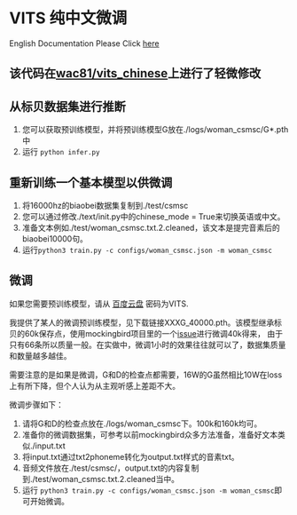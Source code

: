 # VITS 纯中文微调

English Documentation Please Click [here](https://github.com/xieyuankun/VITS-chinese-finetune/blob/main/README%20-%20ENG.md)
##  该代码在[wac81/vits_chinese](https://github.com/wac81/vits_chinese)上进行了轻微修改
## 从标贝数据集进行推断

1. 您可以获取预训练模型，并将预训练模型G放在./logs/woman_csmsc/G*.pth中
2. 运行 `python infer.py`

## 重新训练一个基本模型以供微调
1. 将16000hz的biaobei数据集复制到./test/csmsc
2. 您可以通过修改./text/init.py中的chinese_mode = True来切换英语或中文。
3. 准备文本例如./test/woman_csmsc.txt.2.cleaned，该文本是提完音素后的biaobei10000句。
4. 运行`python3 train.py -c configs/woman_csmsc.json -m woman_csmsc`

## 微调
如果您需要预训练模型，请从 [百度云盘](https://pan.baidu.com/s/1xUz5TEi5aBiIhbh0gXTiSw?pwd=VITS) 密码为VITS. 

我提供了某人的微调预训练模型，见下载链接XXXG_40000.pth。该模型继承标贝的60k保存点，使用mockingbird项目里的一个[issue](https://github.com/babysor/MockingBird/issues/721)进行微调40k得来，
由于只有66条所以质量一般。在实做中，微调1小时的效果往往就可以了，数据集质量和数量越多越佳。

需要注意的是如果是微调，G和D的检查点都需要，16W的G虽然相比10W在loss上有所下降，但个人认为从主观听感上差距不大。

微调步骤如下：

1. 请将G和D的检查点放在./logs/woman_csmsc下。100k和160k均可。
2. 准备你的微调数据集，可参考以前mockingbird众多方法准备，准备好文本类似./input.txt
3. 将input.txt通过txt2phoneme转化为output.txt样式的音素txt。
4. 音频文件放在./test/csmsc/，output.txt的内容复制到./test/woman_csmsc.txt.2.cleaned当中。
5. 运行 `python3 train.py -c configs/woman_csmsc.json -m woman_csmsc`即可开始微调。











